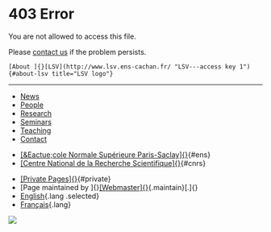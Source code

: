 <div id="contents">

403 Error
=========

You are not allowed to access this file.

Please [contact
us](mailto:webmaster@lsv.ens-cachan.fr?subject=403%20error%20on%20%2F%7Edowek%2F)
if the problem persists.

</div>

<div id="LSV">

    [About ]{}[LSV](http://www.lsv.ens-cachan.fr/ "LSV---access key 1") {#about-lsv title="LSV logo"}
-------------------------------------------------------------------

-   [News](http://www.lsv.ens-cachan.fr/ "What's new at LSV---access key N")
-   [People](http://www.lsv.ens-cachan.fr/People/ "Find out who works at LSV---access key P")
-   [Research](http://www.lsv.ens-cachan.fr/axes/ "Learn more about research at LSV---access key R")
-   [Seminars](http://www.lsv.ens-cachan.fr/Seminaires/ "See the program of seminars at LSV---access key S")
-   [Teaching](http://www.dptinfo.ens-cachan.fr/ "Go to the homepage of the computer science department of ENS Cachan---access key T")
-   [Contact](http://www.lsv.ens-cachan.fr/info-acces "How to reach LSV---access key C")

<!-- -->

-   [[&Eactue;cole Normale Supérieure
    Paris-Saclay]{}](http://www.ens-paris-saclay.fr){#ens}
-   [[Centre National de la Recherche
    Scientifique]{}](http://www.cnrs.fr){#cnrs}

</div>

<div class="extras">

-   [[Private
    Pages]{}](https://intranet.lsv.ens-cachan.fr/intra/ "Private Pages"){#private}
-   [Page maintained by
    ]{}[[Webmaster]{}](mailto:webmaster@lsv.ens-cachan.fr){.maintain}[.]{}
-   [English](){.lang .selected}
-   [Français](?l=fr){.lang}

</div>

<div class="box">

<div>

![](/img/2cones.jpg)

</div>

</div>
